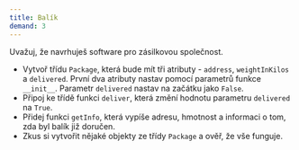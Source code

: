 ```yaml
---
title: Balík
demand: 3
---
```


Uvažuj, že navrhuješ software pro zásilkovou společnost. 

- Vytvoř třídu `Package`, která bude mít tři atributy - `address`, `weightInKilos` a `delivered`. První dva atributy nastav pomocí parametrů funkce `__init__`. Parametr `delivered` nastav na začátku jako `False`.
- Připoj ke třídě funkci `deliver`, která změní hodnotu parametru `delivered` na `True`.
- Přidej funkci `getInfo`, která vypíše adresu, hmotnost a informaci o tom, zda byl balík již doručen.
- Zkus si vytvořit nějaké objekty ze třídy `Package` a ověř, že vše funguje.
